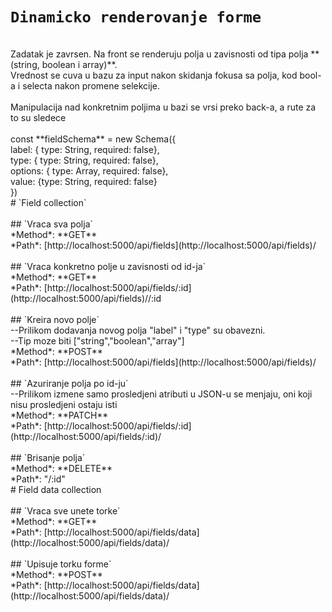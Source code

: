 # `Dinamicko renderovanje forme` <br />
 <br />
Zadatak je zavrsen. Na front se renderuju polja u zavisnosti od tipa polja **(string, boolean i array)**.  <br />
Vrednost se cuva u bazu za input nakon skidanja fokusa sa polja, kod bool-a i selecta nakon promene selekcije. <br />
 <br />
Manipulacija nad konkretnim poljima u bazi se vrsi preko back-a, a rute za to su sledece <br />
 <br />
const **fieldSchema** = new Schema({ <br />
	label: { type: String, required: false}, <br />
	type: { type: String, required: false}, <br />
	options: { type: Array, required: false}, <br />
	value: {type: String, required: false} <br />
}) <br />
# `Field collection` <br />
 <br />
## `Vraca sva polja` <br />
*Method*: **GET** <br />
*Path*: [http://localhost:5000/api/fields](http://localhost:5000/api/fields)/ <br />
 <br />
## `Vraca konkretno polje u zavisnosti od id-ja` <br />
*Method*: **GET** <br />
*Path*: [http://localhost:5000/api/fields/:id](http://localhost:5000/api/fields)//:id <br />
 <br />
## `Kreira novo polje` <br />
--Prilikom dodavanja novog polja "label" i "type" su obavezni. <br />
--Tip moze biti ["string","boolean","array"] <br />
*Method*: **POST** <br />
*Path*: [http://localhost:5000/api/fields](http://localhost:5000/api/fields)/ <br />
 <br />
## `Azuriranje polja po id-ju` <br />
--Prilikom izmene samo prosledjeni atributi u JSON-u se menjaju, oni koji nisu prosledjeni ostaju isti <br />
*Method*: **PATCH** <br />
*Path*: [http://localhost:5000/api/fields/:id](http://localhost:5000/api/fields/:id)/ <br />
 <br />
## `Brisanje polja` <br />
*Method*: **DELETE** <br />
*Path*: "/:id" <br />
# Field data collection <br />
<br />
## `Vraca sve unete torke` <br />
*Method*: **GET** <br />
*Path*: [http://localhost:5000/api/fields/data](http://localhost:5000/api/fields/data)/ <br />
 <br />
## `Upisuje torku forme` <br />
*Method*: **POST** <br />
*Path*: [http://localhost:5000/api/fields/data](http://localhost:5000/api/fields/data)/ <br />
 <br />










